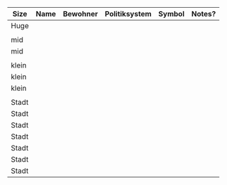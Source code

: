 | Size  | Name | Bewohner | Politiksystem | Symbol | Notes? |
| ----- | ---- | -------- | ------------- | ------ | ------ |
| Huge  |      |          |               |        |        |
|       |      |          |               |        |        |
| mid   |      |          |               |        |        |
| mid   |      |          |               |        |        |
|       |      |          |               |        |        |
| klein |      |          |               |        |        |
| klein |      |          |               |        |        |
| klein |      |          |               |        |        |
|       |      |          |               |        |        |
| Stadt |      |          |               |        |        |
| Stadt |      |          |               |        |        |
| Stadt |      |          |               |        |        |
| Stadt |      |          |               |        |        |
| Stadt |      |          |               |        |        |
| Stadt |      |          |               |        |        |
| Stadt |      |          |               |        |        |